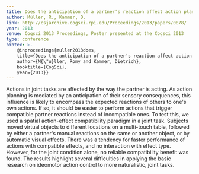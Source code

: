 ```yaml
---
title: Does the anticipation of a partner’s reaction affect action planning? Spatial action-effect compatibility in a joint task. 
author: Müller, R., Kammer, D.
link: http://csjarchive.cogsci.rpi.edu/Proceedings/2013/papers/0878/
year: 2013
venue: Cogsci 2013 Proceedings, Poster presented at the Cogsci 2013
type: conference
bibtex: >-
    @inproceedings{muller2013does,
    title={Does the anticipation of a partner's reaction affect action planning? Spatial action-effect compatibility in a joint task.},
    author={M{\"u}ller, Romy and Kammer, Dietrich},
    booktitle={CogSci},
    year={2013}}
---
```

Actions in joint tasks are affected by the way the partner is acting. As action planning is mediated by an anticipation of their sensory consequences, this influence is likely to encompass the expected reactions of others to one's own actions. If so, it should be easier to perform actions that trigger compatible partner reactions instead of incompatible ones. To test this, we used a spatial action-effect compatibility paradigm in a joint task. Subjects moved virtual objects to different locations on a multi-touch table, followed by either a partner's manual reactions on the same or another object, or by automatic visual effects. There was a tendency for faster performance of actions with compatible effects, and no interaction with effect type. However, for the joint condition alone, no reliable compatibility benefit was found. The results highlight several difficulties in applying the basic research on ideomotor action control to more naturalistic, joint tasks.